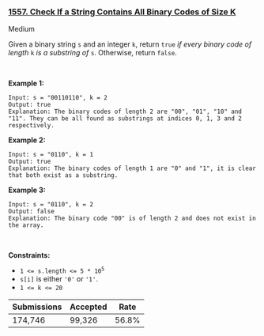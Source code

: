 ### [1557. Check If a String Contains All Binary Codes of Size K](https://leetcode.com/problems/check-if-a-string-contains-all-binary-codes-of-size-k/)

Medium

Given a binary string `` s `` and an integer `` k ``, return `` true `` _if every binary code of length_ `` k `` _is a substring of_ `` s ``. Otherwise, return `` false ``.

 

__Example 1:__

```
Input: s = "00110110", k = 2
Output: true
Explanation: The binary codes of length 2 are "00", "01", "10" and "11". They can be all found as substrings at indices 0, 1, 3 and 2 respectively.
```

__Example 2:__

```
Input: s = "0110", k = 1
Output: true
Explanation: The binary codes of length 1 are "0" and "1", it is clear that both exist as a substring. 
```

__Example 3:__

```
Input: s = "0110", k = 2
Output: false
Explanation: The binary code "00" is of length 2 and does not exist in the array.
```

 

__Constraints:__

*   <code>1 <= s.length <= 5 * 10<sup>5</sup></code>
*   `` s[i] `` is either `` '0' `` or `` '1' ``.
*   `` 1 <= k <= 20 ``

| Submissions    | Accepted     | Rate   |
| -------------- | ------------ | ------ |
| 174,746 | 99,326 | 56.8% |